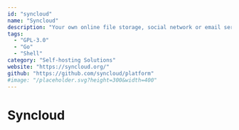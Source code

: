 ```yaml
---
id: "syncloud"
name: "Syncloud"
description: "Your own online file storage, social network or email server."
tags:
  - "GPL-3.0"
  - "Go"
  - "Shell"
category: "Self-hosting Solutions"
website: "https://syncloud.org/"
github: "https://github.com/syncloud/platform"
#image: "/placeholder.svg?height=300&width=400"
---
```


# Syncloud
